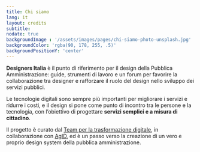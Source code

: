 ```yaml
---
title: Chi siamo
lang: it
layout: credits
subtitle:
nodate: true
backgroundImage : '/assets/images/pages/chi-siamo-photo-unsplash.jpg'
backgroundColor: 'rgba(90, 178, 255, .5)'
backgroundPositionY: 'center'
---
```


**Designers Italia** è il punto di riferimento per il design della Pubblica Amministrazione: guide, strumenti di lavoro e un forum per favorire la collaborazione tra designer e rafforzare il ruolo del design nello sviluppo dei servizi pubblici.

Le tecnologie digitali sono sempre più importanti per migliorare i servizi e ridurre i costi, e il design si pone come punto di incontro tra le persone e la tecnologia, con l’obiettivo di progettare **servizi semplici e a misura di cittadino**.

Il progetto è curato dal [Team per la trasformazione digitale](https://teamdigitale.governo.it/), in collaborazione con [AgID](http://www.agid.gov.it/), ed è un passo verso la creazione di un vero e proprio design system della pubblica amministrazione.

